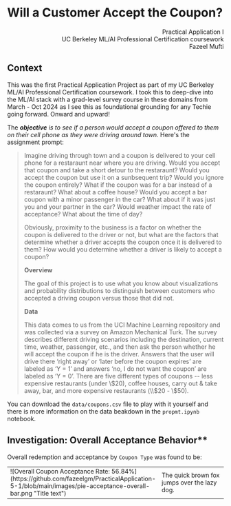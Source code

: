 # Will a Customer Accept the Coupon?
<p align='right'>
Practical Application I<br>
UC Berkeley ML/AI Professional Certification coursework<br>
Fazeel Mufti
</p>

## Context
This was the first Practical Application Project as part of my UC Berkeley ML/AI Professional Certification coursework. I took this to deep-dive into the ML/AI stack with a grad-level survey course in these domains from March - Oct 2024 as I see this as foundational grounding for any Techie going forward. Onward and upward!

The _**objective** is to see if a person would accept a coupon offered to them on their cell phone as they were driving around town_.  Here's the assignment prompt:

> Imagine driving through town and a coupon is delivered to your cell phone for a restaraunt near where you are driving. Would you accept that coupon and take a short detour to the restaraunt? Would you accept the coupon but use it on a sunbsequent trip? Would you ignore the coupon entirely? What if the coupon was for a bar instead of a restaraunt? What about a coffee house? Would you accept a bar coupon with a minor passenger in the car? What about if it was just you and your partner in the car? Would weather impact the rate of acceptance? What about the time of day?
>
>Obviously, proximity to the business is a factor on whether the coupon is delivered to the driver or not, but what are the factors that determine whether a driver accepts the coupon once it is delivered to them? How would you determine whether a driver is likely to accept a coupon?
> 
>**Overview**
>
>The goal of this project is to use what you know about visualizations and probability distributions to distinguish between customers who accepted a driving coupon versus those that did not.
>
>**Data**
>
>This data comes to us from the UCI Machine Learning repository and was collected via a survey on Amazon Mechanical Turk. The survey describes different driving scenarios including the destination, current time, weather, passenger, etc., and then ask the person whether he will accept the coupon if he is the driver. Answers that the user will drive there ‘right away’ or ‘later before the coupon expires’ are labeled as ‘Y = 1’ and answers ‘no, I do not want the coupon’ are labeled as ‘Y = 0’.  There are five different types of coupons -- less expensive restaurants (under \\$20), coffee houses, carry out & take away, bar, and more expensive restaurants (\\$20 - \\$50).

You can download the ```data/coupons.csv``` file to play with it yourself and there is more information on the data beakdown in the ```propmt.ipynb``` notebook.

## Investigation: Overall Acceptance Behavior**

Overall redemption and acceptance by ```Coupon Type``` was found to be:

<table>
<tr>
<td width="33%"">
![Overall Coupon Acceptance Rate: 56.84%](https://github.com/fazeelgm/PracticalApplication-5-1/blob/main/images/pie-acceptance-overall-bar.png "Title text")</td>
<td width="67%">
The quick brown fox jumps over the lazy dog.
</td>
</tr>
</table>
